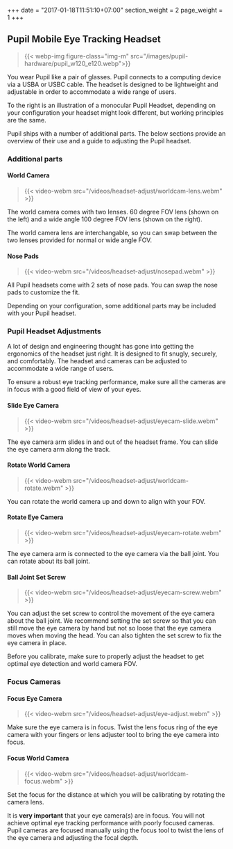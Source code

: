 +++
date = "2017-01-18T11:51:10+07:00"
section_weight = 2
page_weight = 1
+++

## Pupil Mobile Eye Tracking Headset

> {{< webp-img figure-class="img-m" src="/images/pupil-hardware/pupil_w120_e120.webp">}}

You wear Pupil like a pair of glasses. Pupil connects to a computing device via a USBA or USBC cable. The headset is designed to be lightweight and adjustable in order to accommodate a wide range of users. 

To the right is an illustration of a monocular Pupil Headset, depending on your configuration your headset might look different, but working principles are the same.

Pupil ships with a number of additional parts. The below sections provide an overview of their use and a guide to adjusting the Pupil headset. 

### Additional parts

#### World Camera

> {{< video-webm src="/videos/headset-adjust/worldcam-lens.webm" >}}

The world camera comes with two lenses. 60 degree FOV lens (shown on the left) and a wide angle 100 degree FOV lens (shown on the right). 

The world camera lens are interchangable, so you can swap between the two lenses provided for normal or wide angle FOV.

#### Nose Pads

> {{< video-webm src="/videos/headset-adjust/nosepad.webm" >}}

All Pupil headsets come with 2 sets of nose pads. You can swap the nose pads to customize the fit.

<aside class="notice">
Depending on your configuration, some additional parts may be included with your Pupil headset.
</aside>

### Pupil Headset Adjustments

A lot of design and engineering thought has gone into getting the ergonomics of the headset just right. It is designed to fit snugly, securely, and comfortably. The headset and cameras can be adjusted to accommodate a wide range of users. 

To ensure a robust eye tracking performance, make sure all the cameras are in focus with a good field of view of your eyes.

#### Slide Eye Camera
> {{< video-webm src="/videos/headset-adjust/eyecam-slide.webm" >}}

The eye camera arm slides in and out of the headset frame. You can slide the eye camera arm along the track.

#### Rotate World Camera
> {{< video-webm src="/videos/headset-adjust/worldcam-rotate.webm" >}}

You can rotate the world camera up and down to align with your FOV.

#### Rotate Eye Camera
> {{< video-webm src="/videos/headset-adjust/eyecam-rotate.webm" >}}

The eye camera arm is connected to the eye camera via the ball joint. You can rotate about its ball joint.

#### Ball Joint Set Screw
> {{< video-webm src="/videos/headset-adjust/eyecam-screw.webm" >}}

You can adjust the set screw to control the movement of the eye camera about the ball joint. We recommend setting the set screw so that you can still move the eye camera by hand but not so loose that the eye camera moves when moving the head. You can also tighten the set screw to fix the eye camera in place.

<aside class="notice">
  Before you calibrate, make sure to properly adjust the headset to get optimal eye detection and world camera FOV.
</aside>

### Focus Cameras
#### Focus Eye Camera

> {{< video-webm src="/videos/headset-adjust/eye-adjust.webm" >}}

Make sure the eye camera is in focus. Twist the lens focus ring of the eye camera with your fingers or lens adjuster tool to bring the eye camera into focus.

#### Focus World Camera

> {{< video-webm src="/videos/headset-adjust/worldcam-focus.webm" >}}

Set the focus for the distance at which you will be calibrating by rotating the camera lens.

<aside class="notice">
  It is <strong>very important</strong> that your eye camera(s) are in focus. You will not achieve optimal eye tracking performance with poorly focused cameras. Pupil cameras are focused manually using the focus tool to twist the lens of the eye camera and adjusting the focal depth.
</aside>

